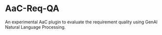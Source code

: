 # AaC-Req-QA
An experimental AaC plugin to evaluate the requirement quality using GenAI Natural Language Processing.
